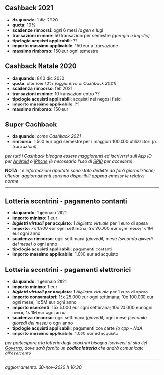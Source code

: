 ## Cashback 2021

* **da quando**: 1 dic 2020
* **quota**: 10%
* **scadenze rimborsi**: ogni 6 mesi _(a gen e lug)_
* **transazioni minime**: 50 transazioni per semestre _(gen-giu e lug-dic)_
* **tipologie acquisti applicabili**: ??
* **importo massimo applicabile**: 150 eur a transazione
* **massimo rimborso**: 150 eur ogni semestre


## Cashback Natale 2020

* **da quando**: 8/10 dic 2020
* **quota**: ulteriore 10% _(aggiuntivo al Cashback 2021)_
* **scadenza rimborso**: feb 2021
* **transazioni minime**: 10 transazioni entro ??
* **tipologie acquisti applicabili**: acquisti nei negozi fisici
* **importo massimo applicabile**: ??
* **massimo rimborso**: 150 eur


## Super Cashback

* **da quando**: _come Cashback 2021_
* **rimborso**: 1.500 eur ogni semestre per i maggiori 100.000 utilizzatori _(n. transazioni)_


*per tutti i Cashback bisogna essere maggiorenni ed iscriversi sull'App IO per [Android](https://play.google.com/store/apps/details?id=it.pagopa.io.app&gl=IT) o [iPhone](https://apps.apple.com/it/app/io/id1501681835) (è necessario l'uso di [SPID](https://www.spid.gov.it/) per accedere)*

**NOTA**: *Le informazioni riportate sono state dedotte da fonti giornalistiche; ulteriori aggiornamenti saranno disponibili appena emesse le relative norme*

----------------------------------


## Lotteria scontrini - pagamento contanti

* **da quando**: 1 gennaio 2021
* **importo minimo**: 1 eur
* **_biglietti virtuali_ per acquisto**: 1 _biglietto virtuale_ per 1 euro di spesa
* **importo**: 7x 1.500 eur ogni settimana; 3x 30.000 eur ogni mese; 1x 1M eur ogni anno
* **scadenza rimborso**: ogni settimana _(giovedì)_, mese _(secondo giovedì del mese)_ o ogni anno
* **tipologie acquisti applicabili**: pagamenti contanti
* **importo massimo applicabile**: 1.000 eur ad acquisto

## Lotteria scontrini - pagamenti elettronici

* **da quando**: 1 gennaio 2021
* **importo minimo**: 1 eur
* **_biglietti virtuali_ per acquisto**: 1 _biglietto virtuale_ per 1 euro di spesa
* **importo consumatori**: 15x 25.000 eur ogni settimana; 10x 100.000 eur ogni mese; 1x 5M eur ogni anno
* **importo esercenti**: 15x 5.000 eur ogni settimana; 10x 20.000 eur ogni mese; 1x 1M eur ogni anno
* **scadenza rimborso**: ogni settimana _(giovedì)_, ogni mese _(secondo giovedì del mese)_ o ogni anno
* **tipologie acquisti applicabili**: pagamenti con carte _(o app - NdA)_
* **importo massimo applicabile**: 1.000 eur ad acquisto

*per partecipare alla lotteria degli scontrini bisogna iscriversi al sito del [Governo](https://www.lotteriadegliscontrini.gov.it/portale/),
dove sarà fornito un **codice lotteria** che andrà comunicato all'esercente*


----------------------------------

_aggiornamento: 30-nov-2020 h 16:30_
